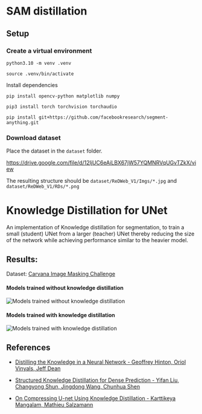 # SAM distillation

## Setup
### Create a virtual environment
``` 
python3.10 -m venv .venv
```
```
source .venv/bin/activate
```
Install dependencies
```
pip install opencv-python matplotlib numpy
```
```
pip3 install torch torchvision torchaudio
```
```
pip install git+https://github.com/facebookresearch/segment-anything.git
```
### Download dataset
Place the dataset in the ``` dataset ``` folder.

https://drive.google.com/file/d/12IjUC6eAiLBX67jW57YQMNRVqUGvTZkX/view

The resulting structure should be ``` dataset/ReDWeb_V1/Imgs/*.jpg ``` and ``` dataset/ReDWeb_V1/RDs/*.png ```


# Knowledge Distillation for UNet

An implementation of Knowledge distillation for segmentation, to train a small (student) UNet from a larger (teacher) UNet thereby reducing the size of the network while achieving performance similar to the heavier model.

## Results:
Dataset: [Carvana Image Masking Challenge](https://www.kaggle.com/c/carvana-image-masking-challenge)

#### Models trained without knowledge distillation

![Models trained without knowledge distillation](https://github.com/VaticanCameos99/knowledge-distillation-for-unet/blob/master/without%20knowledge%20distillation.png?raw=true)

#### Models trained with knowledge distillation

![Models trained with knowledge distillation](https://github.com/VaticanCameos99/knowledge-distillation-for-unet/blob/master/with%20knowledge%20distillation.jpeg?raw=true)


## References
* [Distilling the Knowledge in a Neural Network -
Geoffrey Hinton, Oriol Vinyals, Jeff Dean](https://arxiv.org/abs/1503.02531)

* [Structured Knowledge Distillation for Dense Prediction -
Yifan Liu, Changyong Shun, Jingdong Wang, Chunhua Shen](https://arxiv.org/abs/1903.04197)

* [On Compressing U-net Using Knowledge Distillation -
Karttikeya Mangalam, Mathieu Salzamann](https://arxiv.org/abs/1812.00249)

